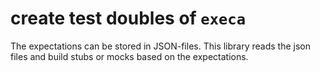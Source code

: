 # create test doubles of `execa`

The expectations can be stored in JSON-files.
This library reads the json files and build stubs
or mocks based on the expectations.
